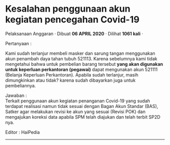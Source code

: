 Kesalahan penggunaan akun kegiatan pencegahan Covid-19
======================================================

Pelaksanaan Anggaran · Dibuat **06 APRIL 2020** · Dilihat **1061 kali** ·

Pertanyaan :

Kami sudah terlanjur membeli masker dan sarung tangan menggunakan akun penambah daya tahan tubuh 521113. Karena sebelumnya kami tidak mengetahui bahwa untuk pembelian barang tersebut **yang akan digunakan untuk keperluan perkantoran (pegawai)** dapat mengunakan akun 521111 (Belanja Keperluan Perkantoran). Apabila sudah terlanjur, masih dimungkinkan atau tidak? karena sudah dibayarkan juga untuk pembeliannya.

  

Jawaban :  
Terkait penggunaan akun kegiatan penanganan Covid-19 yang sudah terdapat realisasi namun tidak sesuai dengan Bagan Akun Standar (BAS), Satker agar melakukan revisi ke akun yang sesuai (Revisi POK) dan mengajukan koreksi data apabila SPM telah diajukan dan telah terbit SP2D nya.

  

Editor : HaiPedia

  
  

  
  
  

* * *